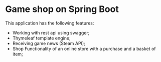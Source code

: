 # Game shop on Spring Boot

This application has the following features:
- Working with rest api using swagger;
- Thymeleaf template engine;
- Receiving game news (Steam API);
- Shop Functionality of an online store with a purchase and a basket of item;

